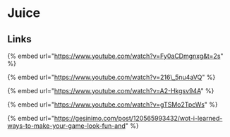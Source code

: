 # Juice

## Links

{% embed url="https://www.youtube.com/watch?v=Fy0aCDmgnxg&t=2s" %}

{% embed url="https://www.youtube.com/watch?v=216\_5nu4aVQ" %}

{% embed url="https://www.youtube.com/watch?v=A2-Hkgsv94A" %}

{% embed url="https://www.youtube.com/watch?v=gTSMo2TpcWs" %}

{% embed url="https://gesinimo.com/post/120565993432/wot-i-learned-ways-to-make-your-game-look-fun-and" %}




